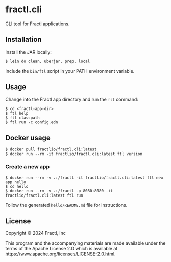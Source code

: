 # fractl.cli

CLI tool for Fractl applications.

## Installation

Install the JAR locally:

```shell
$ lein do clean, uberjar, prep, local
```

Include the `bin/ftl` script in your PATH environment variable.

## Usage

Change into the Fractl app directory and run the `ftl` command:

```shell
$ cd <fractl-app-dir>
$ ftl help
$ ftl classpath
$ ftl run -c config.edn
```

## Docker usage

```shell
$ docker pull fractlio/fractl.cli:latest
$ docker run --rm -it fractlio/fractl.cli:latest ftl version
```

### Create a new app

```shell
$ docker run --rm -v .:/fractl -it fractlio/fractl.cli:latest ftl new app hello
$ cd hello
$ docker run --rm -v .:/fractl -p 8080:8080 -it fractlio/fractl.cli:latest ftl run
```

Follow the generated `hello/README.md` file for instructions.

## License

Copyright © 2024 Fractl, Inc

This program and the accompanying materials are made available under the
terms of the Apache License 2.0 which is available at
https://www.apache.org/licenses/LICENSE-2.0.html.
